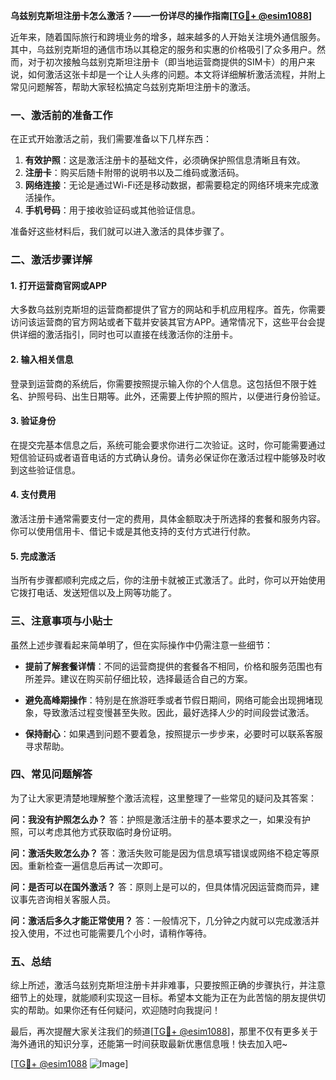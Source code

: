 **乌兹别克斯坦注册卡怎么激活？——一份详尽的操作指南[[TG💪+ @esim1088](https://t.me/s/esim1088)]**

近年来，随着国际旅行和跨境业务的增多，越来越多的人开始关注境外通信服务。其中，乌兹别克斯坦的通信市场以其稳定的服务和实惠的价格吸引了众多用户。然而，对于初次接触乌兹别克斯坦注册卡（即当地运营商提供的SIM卡）的用户来说，如何激活这张卡却是一个让人头疼的问题。本文将详细解析激活流程，并附上常见问题解答，帮助大家轻松搞定乌兹别克斯坦注册卡的激活。

### 一、激活前的准备工作

在正式开始激活之前，我们需要准备以下几样东西：

1. **有效护照**：这是激活注册卡的基础文件，必须确保护照信息清晰且有效。
2. **注册卡**：购买后随卡附带的说明书以及二维码或激活码。
3. **网络连接**：无论是通过Wi-Fi还是移动数据，都需要稳定的网络环境来完成激活操作。
4. **手机号码**：用于接收验证码或其他验证信息。

准备好这些材料后，我们就可以进入激活的具体步骤了。

### 二、激活步骤详解

#### 1. 打开运营商官网或APP

大多数乌兹别克斯坦的运营商都提供了官方的网站和手机应用程序。首先，你需要访问该运营商的官方网站或者下载并安装其官方APP。通常情况下，这些平台会提供详细的激活指引，同时也可以直接在线激活你的注册卡。

#### 2. 输入相关信息

登录到运营商的系统后，你需要按照提示输入你的个人信息。这包括但不限于姓名、护照号码、出生日期等。此外，还需要上传护照的照片，以便进行身份验证。

#### 3. 验证身份

在提交完基本信息之后，系统可能会要求你进行二次验证。这时，你可能需要通过短信验证码或者语音电话的方式确认身份。请务必保证你在激活过程中能够及时收到这些验证信息。

#### 4. 支付费用

激活注册卡通常需要支付一定的费用，具体金额取决于所选择的套餐和服务内容。你可以使用信用卡、借记卡或是其他支持的支付方式进行付款。

#### 5. 完成激活

当所有步骤都顺利完成之后，你的注册卡就被正式激活了。此时，你可以开始使用它拨打电话、发送短信以及上网等功能了。

### 三、注意事项与小贴士

虽然上述步骤看起来简单明了，但在实际操作中仍需注意一些细节：

- **提前了解套餐详情**：不同的运营商提供的套餐各不相同，价格和服务范围也有所差异。建议在购买前仔细比较，选择最适合自己的方案。
  
- **避免高峰期操作**：特别是在旅游旺季或者节假日期间，网络可能会出现拥堵现象，导致激活过程变慢甚至失败。因此，最好选择人少的时间段尝试激活。

- **保持耐心**：如果遇到问题不要着急，按照提示一步步来，必要时可以联系客服寻求帮助。

### 四、常见问题解答

为了让大家更清楚地理解整个激活流程，这里整理了一些常见的疑问及其答案：

**问：我没有护照怎么办？**
答：护照是激活注册卡的基本要求之一，如果没有护照，可以考虑其他方式获取临时身份证明。

**问：激活失败怎么办？**
答：激活失败可能是因为信息填写错误或网络不稳定等原因。重新检查一遍信息后再试一次即可。

**问：是否可以在国外激活？**
答：原则上是可以的，但具体情况因运营商而异，建议事先咨询相关客服人员。

**问：激活后多久才能正常使用？**
答：一般情况下，几分钟之内就可以完成激活并投入使用，不过也可能需要几个小时，请稍作等待。

### 五、总结

综上所述，激活乌兹别克斯坦注册卡并非难事，只要按照正确的步骤执行，并注意细节上的处理，就能顺利实现这一目标。希望本文能为正在为此苦恼的朋友提供切实的帮助。如果你还有任何疑问，欢迎随时向我提问！

最后，再次提醒大家关注我们的频道[[TG💪+ @esim1088](https://t.me/s/esim1088)]，那里不仅有更多关于海外通讯的知识分享，还能第一时间获取最新优惠信息哦！快去加入吧~

[[TG💪+ @esim1088](https://t.me/s/esim1088) ![Image](https://i.postimg.cc/4NQfJmqS/Snipaste-2025-05-13-00-14-12.png)]